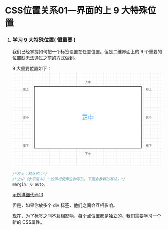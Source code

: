 # CSS位置关系01—界面的上 9 大特殊位置

1. ### 学习 9 大特殊位置( 很重要 )

   我们已经掌握如何把一个标签设置在任意位置。但是二维界面上的 9 个重要的位置缺无法通过之前的方式做到。

   9 大重要位置如下：
   ![](代码相关/imgs/location9.png)
   
   ```css
   /*左上：默认的；*/
   /*上中（水平居中）一般情况使用这种写法。下面会教新的写法。*/
   margin: 0 auto;
   ```
   
   [示例详细代码13](代码相关/demo13.html)
   
   但是，如果你放多个 div 标签，他们之间会互相影响。
   
   现在，为了标签之间不互相影响，每个点位置都是独立的。我们需要学习一个新的 CSS属性。
   
   ```
   
   ```
   
   

